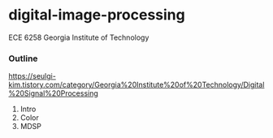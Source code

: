 # digital-image-processing
ECE 6258 Georgia Institute of Technology
### Outline
https://seulgi-kim.tistory.com/category/Georgia%20Institute%20of%20Technology/Digital%20Signal%20Processing

1. Intro
2. Color
3. MDSP
